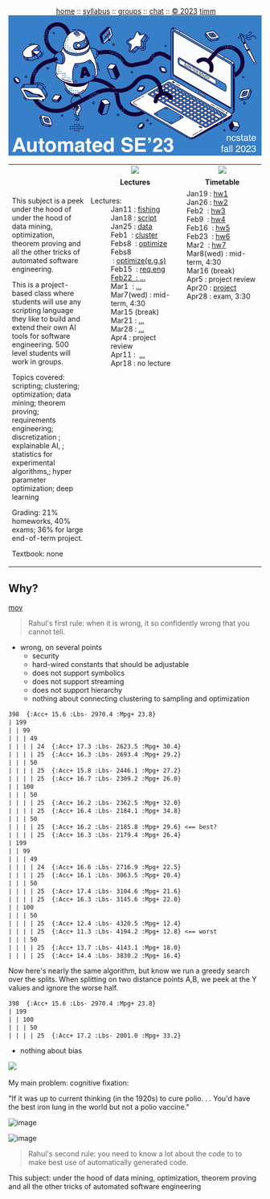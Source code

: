 <a name=top><br>
  <p align=center>&nbsp;<a href="/README.md#top">home</a> ::
  <a href="/docs/syllabus.md#top">syllabus</a> ::
  <a href="https://docs.google.com/spreadsheets/d/1YHZPRLfchksx541yaojJE_loOh2g4FaVKtrVcquoYIw/edit#gid=0">groups</a> ::
  <a href="https://discord.gg/FYwfQuNzPB">chat</a>  ::
  <a href="/LICENSE.md#top">&copy;&nbsp;2023</a> <a href="http://menzies.us">timm</a><br>
  <a href="/README.md#top"><img width=600  
     src="/etc/img/ase23.png"></a></p>





<table width="100%" border=0 align=center>
<tr>
<td></td>
<td align=center width=300><img           src="/etc/img/lectures.gif"></td>
<td align=center width=300><img  width=64 src="/etc/img/time.png"></td>
</tr>
<tr>
<td></td>
<td align=center><b>Lectures</b></td>
<td align=center><b>Timetable</b> </td>
</tr>
<tr>
<td width=500>

<p>
This subject is a peek under the hood of 
   under the hood of data mining, optimization, theorem proving and all the other tricks of automated software engineering.

<p>
This is a project-based class where students will use any scripting language they like  to build and extend their own AI tools for software engineering. 
 500 level students will work in groups.

<p>Topics covered: 
 scripting;
 clustering;
 optimization;
 data mining;
 theorem proving;
 requirements engineering;
 discretization  ;
 explainable AI, ;
 statistics for experimental algorithms,;
 hyper parameter optimization;
 deep learning

<p>Grading: 21% homeworks, 40% exams; 36% for large end-of-term project.

<p>Textbook: none


</td>
<td valign=top  xwidth="100px">

<!-- -------------------------------- -->
<dl>
<dt>
Lectures:
<dd>
Jan11&nbsp;:&nbsp;<a href="https://github.com/timm/tested/blob/main/docs/onFishing.md">fishing</a><br>
Jan18&nbsp;:&nbsp;<a href="https://github.com/timm/tested/blob/main/docs/onScript.md">script</a><br>
Jan25&nbsp;:&nbsp;<a href="https://github.com/timm/tested/blob/main/docs/onData.md">data</a><br>
Feb1 &nbsp;:&nbsp;<a href="https://github.com/timm/tested/blob/main/docs/onCluster.md">cluster</a><br>
Febs8 &nbsp;:&nbsp;<a href="https://github.com/timm/tested/blob/main/docs/onOptimize.md">optimize</a><br>
Febs8 &nbsp;:&nbsp;<a href="https://github.com/timm/tested/blob/main/docs/onOptimizeExamples.md">optimize(e.g.s)</a>
<br>
Feb15 &nbsp;:&nbsp;<a href="https://github.com/timm/tested/blob/main/docs/onRe.md">req.eng</aa><br>
Feb22 &nbsp;:&nbsp;<a href="https://github.com/timm/tested/blob/main/docs/tbd.md">...</a><br>
Mar1 &nbsp;:&nbsp;<a href="https://github.com/timm/tested/blob/main/docs/tbd.md">...</a><br>
Mar7(wed)&nbsp;:&nbsp;mid-term,&nbsp;4:30</a><br>
Mar15 (break)</a><br>
Mar21&nbsp;:&nbsp;<a href="https://github.com/timm/tested/blob/main/docs/tbd.md">...</a><br>
Mar28&nbsp;:&nbsp;<a href="https://github.com/timm/tested/blob/main/docs/tbd.md">...</a><br>
Apr4&nbsp;:&nbsp;project review</a><br>
Apr11&nbsp;:&nbsp; <a href="https://github.com/timm/tested/blob/main/docs/tbd.md">...</a><br>
Apr18&nbsp;:&nbsp;no lecture<br>
<dd>
</dl>


<!-- -------------------------------- -->

<td valign=top>
     	Jan19&nbsp;:&nbsp;<a href="https://github.com/timm/tested/blob/main/src/script.lua">hw1</a><br>
     	Jan26&nbsp;:&nbsp;<a href="https://github.com/timm/tested/blob/main/src/data.lua">hw2</a><br>
     	Feb2 &nbsp;:&nbsp;<a href="https://github.com/timm/tested/blob/main/src/cluster.lua">hw3</a><br>
     	Feb9 &nbsp;:&nbsp;<a href="https://github.com/timm/tested/blob/main/docs/onGrid.md">hw4</a><br>
     	Feb16 &nbsp;:&nbsp;<a href="https://github.com/timm/tested/blob/main/src/tbd.lua">hw5</a><br>
     	Feb23 &nbsp;:&nbsp;<a href="https://github.com/timm/tested/blob/main/src/tbd.lua">hw6</a><br>
     	Mar2 &nbsp;:&nbsp;<a href="https://github.com/timm/tested/blob/main/src/tbd.lua">hw7</a><br>
     	Mar8(wed)&nbsp;:&nbsp;mid-term, 4:30</a><br>
    	Mar16 (break)</a><br>
    	Apr5&nbsp;:&nbsp;project review</a><br>
    	Apr20&nbsp;:&nbsp;<a href="https://github.com/timm/tested/blob/main/docs/onProject.md">project</a>
        Apr28&nbsp;:&nbsp;exam, 3:30

</td>
</tr>

</table>




## Why?

[mov](https://github.com/timm/tested/raw/main/etc/mov/chaptGPT_lua_kmeans.mov)

> Rahul's first rule: when it is wrong, it so confidently wrong that you cannot tell.

- wrong, on several points
   - security 
   - hard-wired constants that should be adjustable
   - does not support symbolics
   - does not support streaming
   - does not support hierarchy 
   - nothing about connecting clustering to sampling and optimization
   
```
398  {:Acc+ 15.6 :Lbs- 2970.4 :Mpg+ 23.8}
| 199
| | 99
| | | 49
| | | | 24  {:Acc+ 17.3 :Lbs- 2623.5 :Mpg+ 30.4}
| | | | 25  {:Acc+ 16.3 :Lbs- 2693.4 :Mpg+ 29.2}
| | | 50
| | | | 25  {:Acc+ 15.8 :Lbs- 2446.1 :Mpg+ 27.2}
| | | | 25  {:Acc+ 16.7 :Lbs- 2309.2 :Mpg+ 26.0}
| | 100
| | | 50
| | | | 25  {:Acc+ 16.2 :Lbs- 2362.5 :Mpg+ 32.0}
| | | | 25  {:Acc+ 16.4 :Lbs- 2184.1 :Mpg+ 34.8}
| | | 50
| | | | 25  {:Acc+ 16.2 :Lbs- 2185.8 :Mpg+ 29.6} <== best?
| | | | 25  {:Acc+ 16.3 :Lbs- 2179.4 :Mpg+ 26.4}
| 199
| | 99
| | | 49
| | | | 24  {:Acc+ 16.6 :Lbs- 2716.9 :Mpg+ 22.5}
| | | | 25  {:Acc+ 16.1 :Lbs- 3063.5 :Mpg+ 20.4}
| | | 50
| | | | 25  {:Acc+ 17.4 :Lbs- 3104.6 :Mpg+ 21.6}
| | | | 25  {:Acc+ 16.3 :Lbs- 3145.6 :Mpg+ 22.0}
| | 100
| | | 50
| | | | 25  {:Acc+ 12.4 :Lbs- 4320.5 :Mpg+ 12.4}
| | | | 25  {:Acc+ 11.3 :Lbs- 4194.2 :Mpg+ 12.8} <== worst
| | | 50
| | | | 25  {:Acc+ 13.7 :Lbs- 4143.1 :Mpg+ 18.0}
| | | | 25  {:Acc+ 14.4 :Lbs- 3830.2 :Mpg+ 16.4}
```

Now here's nearly the same algorithm, but know we run a greedy search over the splits. When splitting on two distance points  A,B, we peek at the  Y values and ignore the worse half.

```
398  {:Acc+ 15.6 :Lbs- 2970.4 :Mpg+ 23.8}
| 199
| | 100
| | | 50
| | | | 25  {:Acc+ 17.2 :Lbs- 2001.0 :Mpg+ 33.2}
```

- nothing about bias


<img src="https://github.com/timm/tested/blob/main/etc/img/fairness.png?raw=true">


My main problem: cognitive fixation:

"If it was up to current thinking (in the 1920s)  to cure polio. . . You'd have the best iron lung in the world but not a polio vaccine."

![image](https://user-images.githubusercontent.com/29195/211912925-0a9dda23-71d6-4c48-87b0-ebb3bd1eff39.png)

![image](https://user-images.githubusercontent.com/29195/211912983-1cc21e0b-d545-4e08-af3f-bb45d3c21f09.gif)



> Rahul's second rule: you need to know a lot about the code to to make best use of automatically generated code.

This subject:  under the hood of data mining, optimization, theorem proving and all the other tricks of automated software engineering
